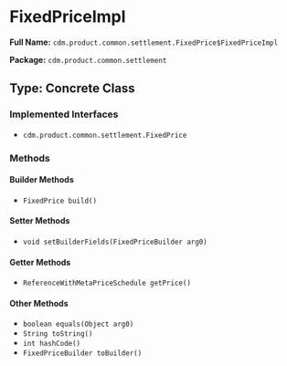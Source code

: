 # FixedPriceImpl

**Full Name:** `cdm.product.common.settlement.FixedPrice$FixedPriceImpl`

**Package:** `cdm.product.common.settlement`

## Type: Concrete Class

### Implemented Interfaces

- `cdm.product.common.settlement.FixedPrice`

### Methods

#### Builder Methods

- `FixedPrice build()`

#### Setter Methods

- `void setBuilderFields(FixedPriceBuilder arg0)`

#### Getter Methods

- `ReferenceWithMetaPriceSchedule getPrice()`

#### Other Methods

- `boolean equals(Object arg0)`
- `String toString()`
- `int hashCode()`
- `FixedPriceBuilder toBuilder()`

